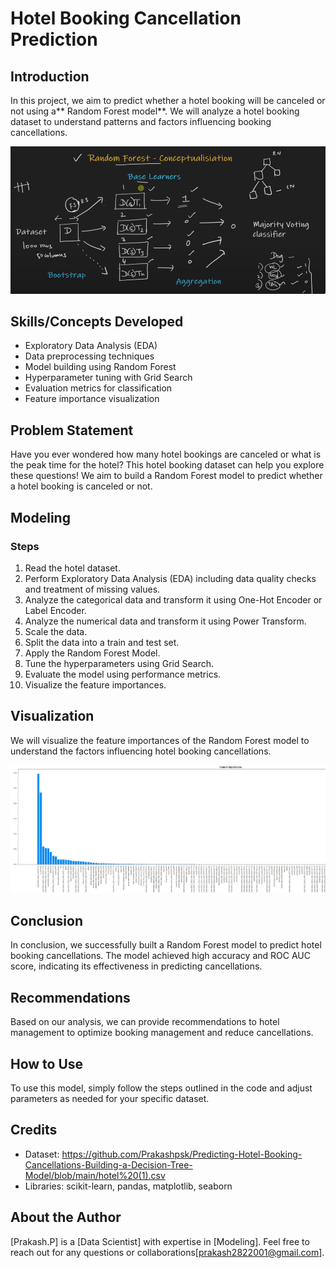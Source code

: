 # Hotel Booking Cancellation Prediction

## Introduction

In this project, we aim to predict whether a hotel booking will be canceled or not using a** Random Forest model**. We will analyze a hotel booking dataset to understand patterns and factors influencing booking cancellations.

![](https://github.com/Prakashpsk/Booking-Trends-and-Cancellations-Random-Forest-Model-for-Accurate-Prediction/blob/main/introduction.png)



## Skills/Concepts Developed

- Exploratory Data Analysis (EDA)
- Data preprocessing techniques
- Model building using Random Forest
- Hyperparameter tuning with Grid Search
- Evaluation metrics for classification
- Feature importance visualization

## Problem Statement

Have you ever wondered how many hotel bookings are canceled or what is the peak time for the hotel? This hotel booking dataset can help you explore these questions! We aim to build a Random Forest model to predict whether a hotel booking is canceled or not.

## Modeling

### Steps

1. Read the hotel dataset.
2. Perform Exploratory Data Analysis (EDA) including data quality checks and treatment of missing values.
3. Analyze the categorical data and transform it using One-Hot Encoder or Label Encoder.
4. Analyze the numerical data and transform it using Power Transform.
5. Scale the data.
6. Split the data into a train and test set.
7. Apply the Random Forest Model.
8. Tune the hyperparameters using Grid Search.
9. Evaluate the model using performance metrics.
10. Visualize the feature importances.

## Visualization

We will visualize the feature importances of the Random Forest model to understand the factors influencing hotel booking cancellations.



![](https://github.com/Prakashpsk/Booking-Trends-and-Cancellations-Random-Forest-Model-for-Accurate-Prediction/blob/main/feauther_impotence.png)



## Conclusion

In conclusion, we successfully built a Random Forest model to predict hotel booking cancellations. The model achieved high accuracy and ROC AUC score, indicating its effectiveness in predicting cancellations.

## Recommendations

Based on our analysis, we can provide recommendations to hotel management to optimize booking management and reduce cancellations.

## How to Use

To use this model, simply follow the steps outlined in the code and adjust parameters as needed for your specific dataset.

## Credits

- Dataset: https://github.com/Prakashpsk/Predicting-Hotel-Booking-Cancellations-Building-a-Decision-Tree-Model/blob/main/hotel%20(1).csv
- Libraries: scikit-learn, pandas, matplotlib, seaborn

## About the Author

[Prakash.P] is a [Data Scientist] with expertise in [Modeling]. Feel free to reach out for any questions or collaborations[prakash2822001@gmail.com].

